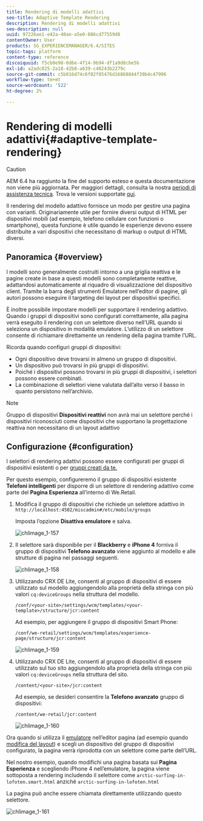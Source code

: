```yaml
---
title: Rendering di modelli adattivi
seo-title: Adaptive Template Rendering
description: Rendering di modelli adattivi
seo-description: null
uuid: 97226ae1-e42a-40ae-a5e0-886cd77559d8
contentOwner: User
products: SG_EXPERIENCEMANAGER/6.4/SITES
topic-tags: platform
content-type: reference
discoiquuid: f5cb0e98-0d6e-4f14-9b94-df1a9d8cbe5b
exl-id: a2adc825-2a18-42b8-a639-c48243b2279c
source-git-commit: c5b816d74c6f02f85476d16868844f39b4c47996
workflow-type: tm+mt
source-wordcount: '522'
ht-degree: 2%

---
```


# Rendering di modelli adattivi{#adaptive-template-rendering}

>[!CAUTION]
>
>AEM 6.4 ha raggiunto la fine del supporto esteso e questa documentazione non viene più aggiornata. Per maggiori dettagli, consulta la nostra [periodi di assistenza tecnica](https://helpx.adobe.com/it/support/programs/eol-matrix.html). Trova le versioni supportate [qui](https://experienceleague.adobe.com/docs/).

Il rendering del modello adattivo fornisce un modo per gestire una pagina con varianti. Originariamente utile per fornire diversi output di HTML per dispositivi mobili (ad esempio, telefono cellulare con funzioni o smartphone), questa funzione è utile quando le esperienze devono essere distribuite a vari dispositivi che necessitano di markup o output di HTML diversi.

## Panoramica {#overview}

I modelli sono generalmente costruiti intorno a una griglia reattiva e le pagine create in base a questi modelli sono completamente reattive, adattandosi automaticamente al riquadro di visualizzazione del dispositivo client. Tramite la barra degli strumenti Emulatore nell’editor di pagine, gli autori possono eseguire il targeting dei layout per dispositivi specifici.

È inoltre possibile impostare modelli per supportare il rendering adattivo. Quando i gruppi di dispositivi sono configurati correttamente, alla pagina verrà eseguito il rendering con un selettore diverso nell’URL quando si seleziona un dispositivo in modalità emulatore. L’utilizzo di un selettore consente di richiamare direttamente un rendering della pagina tramite l’URL.

Ricorda quando configuri gruppi di dispositivi:

* Ogni dispositivo deve trovarsi in almeno un gruppo di dispositivi.
* Un dispositivo può trovarsi in più gruppi di dispositivi.
* Poiché i dispositivi possono trovarsi in più gruppi di dispositivi, i selettori possono essere combinati.
* La combinazione di selettori viene valutata dall’alto verso il basso in quanto persistono nell’archivio.

>[!NOTE]
>
>Gruppo di dispositivi **Dispositivi reattivi** non avrà mai un selettore perché i dispositivi riconosciuti come dispositivi che supportano la progettazione reattiva non necessitano di un layout adattivo

## Configurazione {#configuration}

I selettori di rendering adattivi possono essere configurati per gruppi di dispositivi esistenti o per [gruppi creati da te.](/help/sites-developing/mobile.md#device-groups)

Per questo esempio, configureremo il gruppo di dispositivi esistente **Telefoni intelligenti** per disporre di un selettore di rendering adattivo come parte del **Pagina Esperienza** all’interno di We.Retail.

1. Modifica il gruppo di dispositivi che richiede un selettore adattivo in `http://localhost:4502/miscadmin#/etc/mobile/groups`

   Imposta l’opzione **Disattiva emulatore** e salva.

   ![chlimage_1-157](assets/chlimage_1-157.png)

1. Il selettore sarà disponibile per il **Blackberry** e **iPhone 4** forniva il gruppo di dispositivi **Telefono avanzato** viene aggiunto al modello e alle strutture di pagina nei passaggi seguenti.

   ![chlimage_1-158](assets/chlimage_1-158.png)

1. Utilizzando CRX DE Lite, consenti al gruppo di dispositivi di essere utilizzato sul modello aggiungendolo alla proprietà della stringa con più valori `cq:deviceGroups` nella struttura del modello.

   `/conf/<your-site>/settings/wcm/templates/<your-template>/structure/jcr:content`

   Ad esempio, per aggiungere il gruppo di dispositivi Smart Phone:

   `/conf/we-retail/settings/wcm/templates/experience-page/structure/jcr:content`

   ![chlimage_1-159](assets/chlimage_1-159.png)

1. Utilizzando CRX DE Lite, consenti al gruppo di dispositivi di essere utilizzato sul tuo sito aggiungendolo alla proprietà della stringa con più valori `cq:deviceGroups` nella struttura del sito.

   `/content/<your-site>/jcr:content`

   Ad esempio, se desideri consentire la **Telefono avanzato** gruppo di dispositivi:

   `/content/we-retail/jcr:content`

   ![chlimage_1-160](assets/chlimage_1-160.png)

Ora quando si utilizza il [emulatore](/help/sites-authoring/responsive-layout.md#layout-definitions-device-emulation-and-breakpoints) nell’editor pagina (ad esempio quando [modifica del layout](/help/sites-authoring/responsive-layout.md)) e scegli un dispositivo del gruppo di dispositivi configurato, la pagina verrà riprodotta con un selettore come parte dell’URL.

Nel nostro esempio, quando modifichi una pagina basata sui **Pagina Esperienza** e scegliendo iPhone 4 nell’emulatore, la pagina viene sottoposta a rendering includendo il selettore come `arctic-surfing-in-lofoten.smart.html` anziché `arctic-surfing-in-lofoten.html`

La pagina può anche essere chiamata direttamente utilizzando questo selettore.

![chlimage_1-161](assets/chlimage_1-161.png)
